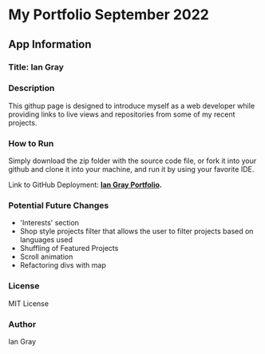 # My Portfolio September 2022

## App Information

### Title: Ian Gray

### Description

This githup page is designed to introduce myself as a web developer while providing links to live views and repositories from some of my recent projects. 

### How to Run

Simply download the zip folder with the source code file, or fork it into your github and clone it into your machine, and run it by using your favorite IDE.

Link to GitHub Deployment: **[Ian Gray Portfolio](https://ianzgray.github.io/).**

### Potential Future Changes

- 'Interests' section
- Shop style projects filter that allows the user to filter projects based on languages used
- Shuffling of Featured Projects
- Scroll animation
- Refactoring divs with map

### License

MIT License

### Author

Ian Gray
